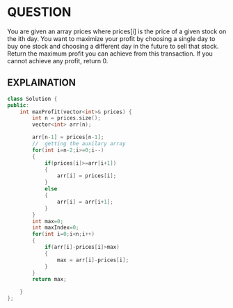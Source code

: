 # QUESTION

You are given an array prices where prices[i] is the price of a given stock on the ith day.
You want to maximize your profit by choosing a single day to buy one stock and choosing a different day in the future to sell that stock.
Return the maximum profit you can achieve from this transaction. If you cannot achieve any profit, return 0.

## EXPLAINATION

```cpp
class Solution {
public:
    int maxProfit(vector<int>& prices) {
        int n = prices.size();
        vector<int> arr(n);

        arr[n-1] = prices[n-1];
        //  getting the auxilary array
        for(int i=n-2;i>=0;i--)
        {
            if(prices[i]>=arr[i+1])
            {
                arr[i] = prices[i];
            }
            else
            {
                arr[i] = arr[i+1];
            }
        }
        int max=0;
        int maxIndex=0;
        for(int i=0;i<n;i++)
        {
            if(arr[i]-prices[i]>max)
            {
                max = arr[i]-prices[i];
            }
        }
        return max;

    }
};
```
